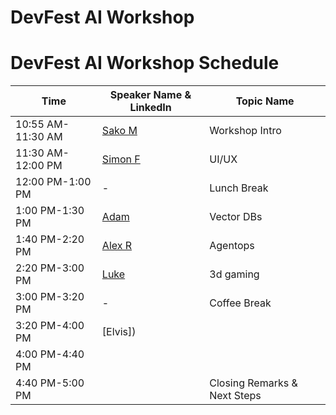 # DevFest AI Workshop

# DevFest AI Workshop Schedule

| Time          | Speaker Name & LinkedIn                     | Topic Name                                   |
|---------------|----------------------------------------------|----------------------------------------------|
| 10:55 AM-11:30 AM | [Sako M]() | Workshop Intro                   | 
| 11:30 AM-12:00 PM | [Simon F]() | UI/UX               |
| 12:00 PM-1:00 PM | -                                        | Lunch Break                                  |
| 1:00 PM-1:30 PM | [Adam]() | Vector DBs                   |
| 1:40 PM-2:20 PM | [Alex R]() |  Agentops   |
| 2:20 PM-3:00 PM | [Luke]() | 3d gaming     |
| 3:00 PM-3:20 PM | -                                        | Coffee Break                                 |
| 3:20 PM-4:00 PM | [Elvis]) |             |
| 4:00 PM-4:40 PM | []() |             |
| 4:40 PM-5:00 PM | []() | Closing Remarks & Next Steps                |
